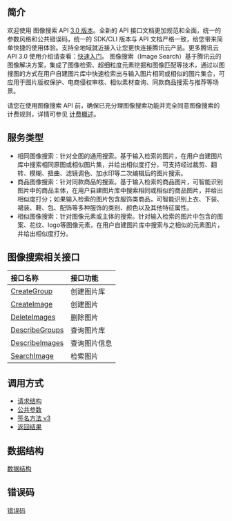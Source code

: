 ## 简介
欢迎使用 图像搜索 API [3.0 版本](https://cloud.tencent.com/product/api)。全新的 API 接口文档更加规范和全面，统一的参数风格和公共错误码，统一的 SDK/CLI 版本与 API 文档严格一致，给您带来简单快捷的使用体验。支持全地域就近接入让您更快连接腾讯云产品。更多腾讯云 API 3.0 使用介绍请查看：[快速入门](https://cloud.tencent.com/document/product/1278/46696)。
图像搜索（Image Search）基于腾讯云的图像解决方案，集成了图像检索、超细粒度元素挖掘和图像匹配等技术，通过以图搜图的方式在用户自建图片库中快速检索出与输入图片相同或相似的图片集合，可应用于图片版权保护、电商侵权审核、相似素材查询、同款商品搜索与推荐等场景。

请您在使用图像搜索 API 前，确保已充分理图像搜索功能并完全同意图像搜索的计费规则，详情可参见 [计费概述](https://cloud.tencent.com/document/product/1589/74549)。
 
## 服务类型
- 相同图像搜索：针对全图的通用搜索。基于输入检索的图片，在用户自建图片库中搜索相同原图或相似图片集，并给出相似度打分，可支持经过裁剪、翻转、模糊、扭曲、滤镜调色、加水印等二次编辑后的图片搜索。
- 商品图像搜索：针对同款商品的搜索。基于输入检索的商品图片，可智能识别图片中的商品主体，在用户自建图片库中搜索相同或相似的商品图片，并给出相似度打分；如果输入检索的图片包含服饰类商品，可智能识别上衣、下装、裙装、鞋、包、配饰等多种服饰的类别、颜色以及其他特征属性。
- 相似图像搜索：针对图像元素或主体的搜索。针对输入检索的图片中包含的图案、花纹、logo等图像元素，在用户自建图片库中搜索与之相似的元素图片，并给出相似度打分。

## 图像搜索相关接口
| 接口名称                                                     | 接口功能                          |
| :----------------------------------------------------------- | :-------------------------------- |
| [CreateGroup](https://cloud.tencent.com/document/api/865/63488) | 创建图片库 |
| [CreateImage](https://cloud.tencent.com/document/api/865/63487) | 创建图片                  |
| [DeleteImages](https://cloud.tencent.com/document/api/865/63486) | 删除图片                   |
| [DescribeGroups](https://cloud.tencent.com/document/api/865/63485) | 查询图片库     |
| [DescribeImages](https://cloud.tencent.com/document/api/865/63484) | 查询图片信息              |
| [SearchImage](https://cloud.tencent.com/document/api/865/63483) | 检索图片                 |



## 调用方式
- [请求结构](https://cloud.tencent.com/document/api/865/35464)
- [公共参数](https://cloud.tencent.com/document/api/865/35465)
- [签名方法 v3](https://cloud.tencent.com/document/api/865/35466)
- [返回结果](https://cloud.tencent.com/document/api/865/35468)

## 数据结构

[数据结构](https://cloud.tencent.com/document/api/865/35474)

## 错误码

[错误码](https://cloud.tencent.com/document/api/865/35475)

